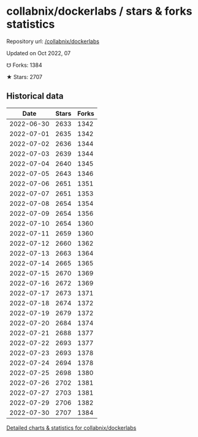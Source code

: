 # collabnix/dockerlabs / stars & forks statistics

Repository url: [/collabnix/dockerlabs](https://github.com/collabnix/dockerlabs)

Updated on Oct 2022, 07

☋ Forks: 1384

★ Stars: 2707

## Historical data
| Date | Stars | Forks |
|------|-------|-------|
| 2022-06-30 | 2633 | 1342 | 
| 2022-07-01 | 2635 | 1342 | 
| 2022-07-02 | 2636 | 1344 | 
| 2022-07-03 | 2639 | 1344 | 
| 2022-07-04 | 2640 | 1345 | 
| 2022-07-05 | 2643 | 1346 | 
| 2022-07-06 | 2651 | 1351 | 
| 2022-07-07 | 2651 | 1353 | 
| 2022-07-08 | 2654 | 1354 | 
| 2022-07-09 | 2654 | 1356 | 
| 2022-07-10 | 2654 | 1360 | 
| 2022-07-11 | 2659 | 1360 | 
| 2022-07-12 | 2660 | 1362 | 
| 2022-07-13 | 2663 | 1364 | 
| 2022-07-14 | 2665 | 1365 | 
| 2022-07-15 | 2670 | 1369 | 
| 2022-07-16 | 2672 | 1369 | 
| 2022-07-17 | 2673 | 1371 | 
| 2022-07-18 | 2674 | 1372 | 
| 2022-07-19 | 2679 | 1372 | 
| 2022-07-20 | 2684 | 1374 | 
| 2022-07-21 | 2688 | 1377 | 
| 2022-07-22 | 2693 | 1377 | 
| 2022-07-23 | 2693 | 1378 | 
| 2022-07-24 | 2694 | 1378 | 
| 2022-07-25 | 2698 | 1380 | 
| 2022-07-26 | 2702 | 1381 | 
| 2022-07-27 | 2703 | 1381 | 
| 2022-07-29 | 2706 | 1382 | 
| 2022-07-30 | 2707 | 1384 | 


[Detailed charts & statistics for collabnix/dockerlabs](https://reviewgithub.com/rep/collabnix/dockerlabs)
